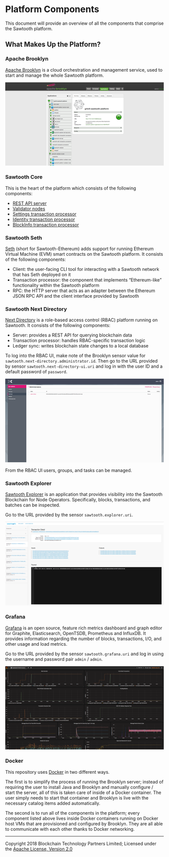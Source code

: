 Platform Components
===================

This document will provide an overview of all the components that comprise the Sawtooth platform.

## What Makes Up the Platform?

### Apache Brooklyn

[Apache Brooklyn](https://brooklyn.apache.org/) is a cloud orchestration and management service, used to start and manage the whole Sawtooth platform.

![Apache brooklyn UI](./images/apache-brooklyn.png)

### Sawtooth Core

This is the heart of the platform which consists of the following components:

* [REST API server](https://sawtooth.hyperledger.org/docs/core/releases/latest/architecture/rest_api.html)
* [Validator nodes](https://sawtooth.hyperledger.org/docs/core/releases/latest/architecture/validator_network.html)
* [Settings transaction processor](https://sawtooth.hyperledger.org/docs/core/releases/latest/transaction_family_specifications/settings_transaction_family.html)
* [Identity transaction processor](https://sawtooth.hyperledger.org/docs/core/releases/latest/transaction_family_specifications/identity_transaction_family.html)
* [BlockInfo transaction processor](https://sawtooth.hyperledger.org/docs/core/releases/latest/transaction_family_specifications/blockinfo_transaction_family.html)

### Sawtooth Seth

[Seth](https://sawtooth.hyperledger.org/docs/seth/releases/latest/seth_developers_guide/introduction.html) (short for Sawtooth-Ethereum) adds support for running Ethereum Virtual Machine (EVM) smart contracts on the Sawtooth platform. It consists of the following components:

* Client: the user-facing CLI tool for interacting with a Sawtooth network that has Seth deployed on it
* Transaction processor: the component that implements “Ethereum-like” functionality within the Sawtooth platform
* RPC: the HTTP server that acts as an adapter between the Ethereum JSON RPC API and the client interface provided by Sawtooth

### Sawtooth Next Directory

[Next Directory](https://github.com/hyperledger/sawtooth-next-directory) is a role-based access control (RBAC) platform running on Sawtooth. It consists of the following components:

* Server: provides a REST API for querying blockchain data
* Transaction processor: handles RBAC-specific transaction logic
* Ledger sync: writes blockchain state changes to a local database

To log into the RBAC UI, make note of the Brooklyn sensor value for `sawtooth.next-directory.administrator.id`. Then go to the URL provided by sensor `sawtooth.next-directory-ui.uri` and log in with the user ID and a default password of `password`.

![Sawtooth Next Directory UI](./images/sawtooth-next-directory.png)

From the RBAC UI users, groups, and tasks can be managed.

### Sawtooth Explorer

[Sawtooth Explorer](https://github.com/hyperledger/sawtooth-explorer) is an application that provides visibility into the Sawtooth Blockchain for Node Operators. Specifically, blocks, transactions, and batches can be inspected.

Go to the URL provided by the sensor `sawtooth.explorer.uri`.

![Sawtooth Explorer UI](./images/sawtooth-explorer.png)

### Grafana

[Grafana](https://github.com/grafana/grafana) is an open source, feature rich metrics dashboard and graph editor for Graphite, Elasticsearch, OpenTSDB, Prometheus and InfluxDB. It provides information regarding the number of blocks, transactions, I/O, and other usage and load metrics.

Go to the URL provided by the sensor `sawtooth.grafana.uri` and log in using the username and password pair `admin` / `admin`.

![Grafana UI](./images/grafana.png)

### Docker

This repository uses [Docker](https://www.docker.com/) in two different ways.

The first is to simplify the process of running the Brooklyn server; instead of
requiring the user to install Java and Brooklyn and manually configure / start the server, all of this is taken care of inside of a Docker container. The user simply needs to start that container and Brooklyn is live with the necessary catalog items
added automatically.

The second is to run all of the components in the platform; every component listed above
lives inside Docker containers running on Docker host VMs that are provisioned and configured by Brooklyn. They are all able to communicate with each other thanks to Docker networking.


---
Copyright 2018 Blockchain Technology Partners Limited; Licensed under the [Apache License, Version 2.0](./LICENSE)
